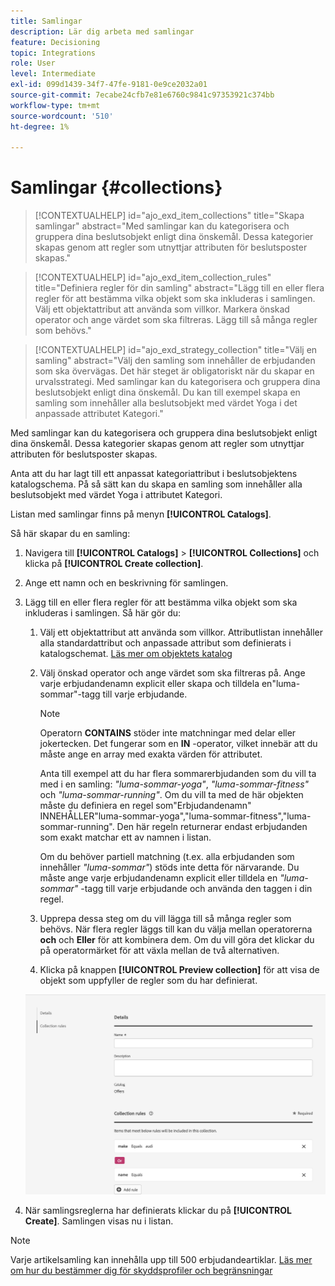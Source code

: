 ```yaml
---
title: Samlingar
description: Lär dig arbeta med samlingar
feature: Decisioning
topic: Integrations
role: User
level: Intermediate
exl-id: 099d1439-34f7-47fe-9181-0e9ce2032a01
source-git-commit: 7ecabe24cfb7e81e6760c9841c97353921c374bb
workflow-type: tm+mt
source-wordcount: '510'
ht-degree: 1%

---
```


# Samlingar {#collections}

>[!CONTEXTUALHELP]
>id="ajo_exd_item_collections"
>title="Skapa samlingar"
>abstract="Med samlingar kan du kategorisera och gruppera dina beslutsobjekt enligt dina önskemål. Dessa kategorier skapas genom att regler som utnyttjar attributen för beslutsposter skapas."

>[!CONTEXTUALHELP]
>id="ajo_exd_item_collection_rules"
>title="Definiera regler för din samling"
>abstract="Lägg till en eller flera regler för att bestämma vilka objekt som ska inkluderas i samlingen. Välj ett objektattribut att använda som villkor. Markera önskad operator och ange värdet som ska filtreras. Lägg till så många regler som behövs."

>[!CONTEXTUALHELP]
>id="ajo_exd_strategy_collection"
>title="Välj en samling"
>abstract="Välj den samling som innehåller de erbjudanden som ska övervägas. Det här steget är obligatoriskt när du skapar en urvalsstrategi. Med samlingar kan du kategorisera och gruppera dina beslutsobjekt enligt dina önskemål. Du kan till exempel skapa en samling som innehåller alla beslutsobjekt med värdet Yoga i det anpassade attributet Kategori."

Med samlingar kan du kategorisera och gruppera dina beslutsobjekt enligt dina önskemål. Dessa kategorier skapas genom att regler som utnyttjar attributen för beslutsposter skapas.

Anta att du har lagt till ett anpassat kategoriattribut i beslutsobjektens katalogschema. På så sätt kan du skapa en samling som innehåller alla beslutsobjekt med värdet Yoga i attributet Kategori.

Listan med samlingar finns på menyn **[!UICONTROL Catalogs]**.

Så här skapar du en samling:

1. Navigera till **[!UICONTROL Catalogs]** > **[!UICONTROL Collections]** och klicka på **[!UICONTROL Create collection]**.
1. Ange ett namn och en beskrivning för samlingen.
1. Lägg till en eller flera regler för att bestämma vilka objekt som ska inkluderas i samlingen. Så här gör du:

   1. Välj ett objektattribut att använda som villkor. Attributlistan innehåller alla standardattribut och anpassade attribut som definierats i katalogschemat. [Läs mer om objektets katalog](catalogs.md)
   1. Välj önskad operator och ange värdet som ska filtreras på. Ange varje erbjudandenamn explicit eller skapa och tilldela en&quot;luma-sommar&quot;-tagg till varje erbjudande.

      >[!NOTE]
      >
      >Operatorn **CONTAINS** stöder inte matchningar med delar eller jokertecken. Det fungerar som en **IN** -operator, vilket innebär att du måste ange en array med exakta värden för attributet.
      >
      >Anta till exempel att du har flera sommarerbjudanden som du vill ta med i en samling: *&quot;luma-sommar-yoga&quot;*, *&quot;luma-sommar-fitness&quot;* och *&quot;luma-sommar-running&quot;*. Om du vill ta med de här objekten måste du definiera en regel som&quot;Erbjudandenamn&quot; INNEHÅLLER&quot;luma-sommar-yoga&quot;,&quot;luma-sommar-fitness&quot;,&quot;luma-sommar-running&quot;. Den här regeln returnerar endast erbjudanden som exakt matchar ett av namnen i listan.
      >
      >Om du behöver partiell matchning (t.ex. alla erbjudanden som innehåller *&quot;luma-sommar&quot;*) stöds inte detta för närvarande. Du måste ange varje erbjudandenamn explicit eller tilldela en *&quot;luma-sommar&quot;* -tagg till varje erbjudande och använda den taggen i din regel.

   1. Upprepa dessa steg om du vill lägga till så många regler som behövs. När flera regler läggs till kan du välja mellan operatorerna **och** och **Eller** för att kombinera dem. Om du vill göra det klickar du på operatormärket för att växla mellan de två alternativen.
   1. Klicka på knappen **[!UICONTROL Preview collection]** för att visa de objekt som uppfyller de regler som du har definierat.

   ![](assets/collection-create.png)

1. När samlingsreglerna har definierats klickar du på **[!UICONTROL Create]**. Samlingen visas nu i listan.

>[!NOTE]
>
>Varje artikelsamling kan innehålla upp till 500 erbjudandeartiklar. [Läs mer om hur du bestämmer dig för skyddsprofiler och begränsningar](gs-experience-decisioning.md#guardrails)
